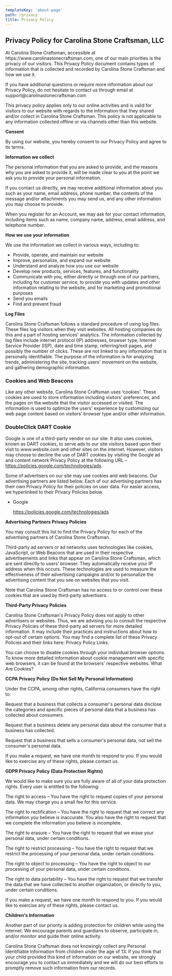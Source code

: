 ```yaml
---
templateKey: 'about-page'
path: /privacy
title: Privacy Policy
---
```

<h2>Privacy Policy for <span class="highlight preview_company_name">Carolina Stone Craftsman, LLC</span></h2>
<p>At <span class="highlight preview_website_name">Carolina Stone Craftsman</span>, accessible at <span class="highlight preview_website_url">https://www.carolinastonecraftsman.com</span>, one of our main priorities is the privacy of our visitors. This Privacy Policy document contains types of information that is collected and recorded by <span class="highlight preview_website_name">Carolina Stone Craftsman</span> and how we use it.</p>
<p>If you have additional questions or require more information about our Privacy Policy, do not hesitate to contact us through email at <span class="highlight preview_email_address">support@carolinastonecraftsman.com</span></p>
<p>This privacy policy applies only to our online activities and is valid for visitors to our website with regards to the information that they shared and/or collect in <span class="highlight preview_website_name">Carolina Stone Craftsman</span>. This policy is not applicable to any information collected offline or via channels other than this website.</p>
<p><strong>Consent</strong></p>
<p>By using our website, you hereby consent to our Privacy Policy and agree to its terms.</p>
<p><strong>Information we collect</strong></p>
<p>The personal information that you are asked to provide, and the reasons why you are asked to provide it, will be made clear to you at the point we ask you to provide your personal information.</p>
<p>If you contact us directly, we may receive additional information about you such as your name, email address, phone number, the contents of the message and/or attachments you may send us, and any other information you may choose to provide.</p>
<p>When you register for an Account, we may ask for your contact information, including items such as name, company name, address, email address, and telephone number.</p>
<p><strong>How we use your information</strong></p>
<p>We use the information we collect in various ways, including to:</p>
<ul>
<li>Provide, operate, and maintain our website</li>
<li>Improve, personalize, and expand our website</li>
<li>Understand and analyze how you use our website</li>
<li>Develop new products, services, features, and functionality</li>
<li>Communicate with you, either directly or through one of our partners, including for customer service, to provide you with updates and other information relating to the website, and for marketing and promotional purposes</li>
<li>Send you emails</li>
<li>Find and prevent fraud</li>
</ul>
<p><strong>Log Files</strong></p>
<p><span class="highlight preview_website_name">Carolina Stone Craftsman</span> follows a standard procedure of using log files. These files log visitors when they visit websites. All hosting companies do this and a part of hosting services' analytics. The information collected by log files include internet protocol (IP) addresses, browser type, Internet Service Provider (ISP), date and time stamp, referring/exit pages, and possibly the number of clicks. These are not linked to any information that is personally identifiable. The purpose of the information is for analyzing trends, administering the site, tracking users' movement on the website, and gathering demographic information.</p>
<h3>Cookies and Web Beacons</h3>
<p>Like any other website, <span class="highlight preview_website_name">Carolina Stone Craftsman</span> uses ‘cookies'. These cookies are used to store information including visitors' preferences, and the pages on the website that the visitor accessed or visited. The information is used to optimize the users' experience by customizing our web page content based on visitors' browser type and/or other information.</p>
<h3>DoubleClick DART Cookie</h3>
<p>Google is one of a third-party vendor on our site. It also uses cookies, known as DART cookies, to serve ads to our site visitors based upon their visit to www.website.com and other sites on the internet. However, visitors may choose to decline the use of DART cookies by visiting the Google ad and content network Privacy Policy at the following URL – <a href="https://policies.google.com/technologies/ads" target="_blank" rel="noopener noreferrer">https://policies.google.com/technologies/ads</a>.</p>
<p>Some of advertisers on our site may use cookies and web beacons. Our advertising partners are listed below. Each of our advertising partners has their own Privacy Policy for their policies on user data. For easier access, we hyperlinked to their Privacy Policies below.</p>
<ul>
<li>
<p>Google</p>
<p><a href="https://policies.google.com/technologies/ads" rel="noopener noreferrer">https://policies.google.com/technologies/ads</a></p>
</li>
</ul>
<p><strong>Advertising Partners Privacy Policies</strong></p>
<p>You may consult this list to find the Privacy Policy for each of the advertising partners of <span class="highlight preview_website_name">Carolina Stone Craftsman</span>.</p>
<p>Third-party ad servers or ad networks uses technologies like cookies, JavaScript, or Web Beacons that are used in their respective advertisements and links that appear on <span class="highlight preview_website_name">Carolina Stone Craftsman</span>, which are sent directly to users' browser. They automatically receive your IP address when this occurs. These technologies are used to measure the effectiveness of their advertising campaigns and/or to personalize the advertising content that you see on websites that you visit.</p>
<p>Note that <span class="highlight preview_website_name">Carolina Stone Craftsman</span> has no access to or control over these cookies that are used by third-party advertisers.</p>
<p><strong>Third-Party Privacy Policies</strong></p>
<p><span class="highlight preview_website_name">Carolina Stone Craftsman</span>'s Privacy Policy does not apply to other advertisers or websites. Thus, we are advising you to consult the respective Privacy Policies of these third-party ad servers for more detailed information. It may include their practices and instructions about how to opt-out of certain options. You may find a complete list of these Privacy Policies and their links here: Privacy Policy Links.</p>
<p>You can choose to disable cookies through your individual browser options. To know more detailed information about cookie management with specific web browsers, it can be found at the browsers' respective websites. What Are Cookies?</p>
<p><strong>CCPA Privacy Policy (Do Not Sell My Personal Information)</strong></p>
<p>Under the CCPA, among other rights, California consumers have the right to:</p>
<p>Request that a business that collects a consumer's personal data disclose the categories and specific pieces of personal data that a business has collected about consumers.</p>
<p>Request that a business delete any personal data about the consumer that a business has collected.</p>
<p>Request that a business that sells a consumer's personal data, not sell the consumer's personal data.</p>
<p>If you make a request, we have one month to respond to you. If you would like to exercise any of these rights, please contact us.</p>
<p><strong>GDPR Privacy Policy (Data Protection Rights)</strong></p>
<p>We would like to make sure you are fully aware of all of your data protection rights. Every user is entitled to the following:</p>
<p>The right to access – You have the right to request copies of your personal data. We may charge you a small fee for this service.</p>
<p>The right to rectification – You have the right to request that we correct any information you believe is inaccurate. You also have the right to request that we complete the information you believe is incomplete.</p>
<p>The right to erasure – You have the right to request that we erase your personal data, under certain conditions.</p>
<p>The right to restrict processing – You have the right to request that we restrict the processing of your personal data, under certain conditions.</p>
<p>The right to object to processing – You have the right to object to our processing of your personal data, under certain conditions.</p>
<p>The right to data portability – You have the right to request that we transfer the data that we have collected to another organization, or directly to you, under certain conditions.</p>
<p>If you make a request, we have one month to respond to you. If you would like to exercise any of these rights, please contact us.</p>
<p><strong>Children's Information</strong></p>
<p>Another part of our priority is adding protection for children while using the internet. We encourage parents and guardians to observe, participate in, and/or monitor and guide their online activity.</p>
<p><span class="highlight preview_website_name">Carolina Stone Craftsman</span> does not knowingly collect any Personal Identifiable Information from children under the age of 13. If you think that your child provided this kind of information on our website, we strongly encourage you to contact us immediately and we will do our best efforts to promptly remove such information from our records.</p>